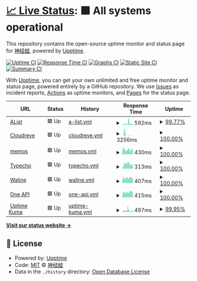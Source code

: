 # [📈 Live Status](https://gopcn.github.io/upptime): <!--live status--> **🟩 All systems operational**

This repository contains the open-source uptime monitor and status page for [神经蛙](https://gopcn.github.io/upptime), powered by [Upptime](https://github.com/upptime/upptime).

[![Uptime CI](https://github.com/gopcn/upptime/workflows/Uptime%20CI/badge.svg)](https://github.com/gopcn/upptime/actions?query=workflow%3A%22Uptime+CI%22)
[![Response Time CI](https://github.com/gopcn/upptime/workflows/Response%20Time%20CI/badge.svg)](https://github.com/gopcn/upptime/actions?query=workflow%3A%22Response+Time+CI%22)
[![Graphs CI](https://github.com/gopcn/upptime/workflows/Graphs%20CI/badge.svg)](https://github.com/gopcn/upptime/actions?query=workflow%3A%22Graphs+CI%22)
[![Static Site CI](https://github.com/gopcn/upptime/workflows/Static%20Site%20CI/badge.svg)](https://github.com/gopcn/upptime/actions?query=workflow%3A%22Static+Site+CI%22)
[![Summary CI](https://github.com/gopcn/upptime/workflows/Summary%20CI/badge.svg)](https://github.com/gopcn/upptime/actions?query=workflow%3A%22Summary+CI%22)

With [Upptime](https://upptime.js.org), you can get your own unlimited and free uptime monitor and status page, powered entirely by a GitHub repository. We use [Issues](https://github.com/gopcn/upptime/issues) as incident reports, [Actions](https://github.com/gopcn/upptime/actions) as uptime monitors, and [Pages](https://gopcn.github.io/upptime) for the status page.

<!--start: status pages-->
<!-- This summary is generated by Upptime (https://github.com/upptime/upptime) -->
<!-- Do not edit this manually, your changes will be overwritten -->
<!-- prettier-ignore -->
| URL | Status | History | Response Time | Uptime |
| --- | ------ | ------- | ------------- | ------ |
| <img alt="" src="https://icons.duckduckgo.com/ip3/a.gopcn.repl.co.ico" height="13"> [AList](https://a.gopcn.repl.co) | 🟩 Up | [a-list.yml](https://github.com/gopcn/upptime/commits/HEAD/history/a-list.yml) | <details><summary><img alt="Response time graph" src="./graphs/a-list/response-time-week.png" height="20"> 592ms</summary><br><a href="https://gopcn.github.io/upptime/history/a-list"><img alt="Response time 3201" src="https://img.shields.io/endpoint?url=https%3A%2F%2Fraw.githubusercontent.com%2Fgopcn%2Fupptime%2FHEAD%2Fapi%2Fa-list%2Fresponse-time.json"></a><br><a href="https://gopcn.github.io/upptime/history/a-list"><img alt="24-hour response time 331" src="https://img.shields.io/endpoint?url=https%3A%2F%2Fraw.githubusercontent.com%2Fgopcn%2Fupptime%2FHEAD%2Fapi%2Fa-list%2Fresponse-time-day.json"></a><br><a href="https://gopcn.github.io/upptime/history/a-list"><img alt="7-day response time 592" src="https://img.shields.io/endpoint?url=https%3A%2F%2Fraw.githubusercontent.com%2Fgopcn%2Fupptime%2FHEAD%2Fapi%2Fa-list%2Fresponse-time-week.json"></a><br><a href="https://gopcn.github.io/upptime/history/a-list"><img alt="30-day response time 2122" src="https://img.shields.io/endpoint?url=https%3A%2F%2Fraw.githubusercontent.com%2Fgopcn%2Fupptime%2FHEAD%2Fapi%2Fa-list%2Fresponse-time-month.json"></a><br><a href="https://gopcn.github.io/upptime/history/a-list"><img alt="1-year response time 3201" src="https://img.shields.io/endpoint?url=https%3A%2F%2Fraw.githubusercontent.com%2Fgopcn%2Fupptime%2FHEAD%2Fapi%2Fa-list%2Fresponse-time-year.json"></a></details> | <details><summary><a href="https://gopcn.github.io/upptime/history/a-list">99.77%</a></summary><a href="https://gopcn.github.io/upptime/history/a-list"><img alt="All-time uptime 99.26%" src="https://img.shields.io/endpoint?url=https%3A%2F%2Fraw.githubusercontent.com%2Fgopcn%2Fupptime%2FHEAD%2Fapi%2Fa-list%2Fuptime.json"></a><br><a href="https://gopcn.github.io/upptime/history/a-list"><img alt="24-hour uptime 100.00%" src="https://img.shields.io/endpoint?url=https%3A%2F%2Fraw.githubusercontent.com%2Fgopcn%2Fupptime%2FHEAD%2Fapi%2Fa-list%2Fuptime-day.json"></a><br><a href="https://gopcn.github.io/upptime/history/a-list"><img alt="7-day uptime 99.77%" src="https://img.shields.io/endpoint?url=https%3A%2F%2Fraw.githubusercontent.com%2Fgopcn%2Fupptime%2FHEAD%2Fapi%2Fa-list%2Fuptime-week.json"></a><br><a href="https://gopcn.github.io/upptime/history/a-list"><img alt="30-day uptime 99.91%" src="https://img.shields.io/endpoint?url=https%3A%2F%2Fraw.githubusercontent.com%2Fgopcn%2Fupptime%2FHEAD%2Fapi%2Fa-list%2Fuptime-month.json"></a><br><a href="https://gopcn.github.io/upptime/history/a-list"><img alt="1-year uptime 99.26%" src="https://img.shields.io/endpoint?url=https%3A%2F%2Fraw.githubusercontent.com%2Fgopcn%2Fupptime%2FHEAD%2Fapi%2Fa-list%2Fuptime-year.json"></a></details>
| <img alt="" src="https://icons.duckduckgo.com/ip3/c.sdufe.repl.co.ico" height="13"> [Cloudreve](https://c.sdufe.repl.co) | 🟩 Up | [cloudreve.yml](https://github.com/gopcn/upptime/commits/HEAD/history/cloudreve.yml) | <details><summary><img alt="Response time graph" src="./graphs/cloudreve/response-time-week.png" height="20"> 3256ms</summary><br><a href="https://gopcn.github.io/upptime/history/cloudreve"><img alt="Response time 1408" src="https://img.shields.io/endpoint?url=https%3A%2F%2Fraw.githubusercontent.com%2Fgopcn%2Fupptime%2FHEAD%2Fapi%2Fcloudreve%2Fresponse-time.json"></a><br><a href="https://gopcn.github.io/upptime/history/cloudreve"><img alt="24-hour response time 285" src="https://img.shields.io/endpoint?url=https%3A%2F%2Fraw.githubusercontent.com%2Fgopcn%2Fupptime%2FHEAD%2Fapi%2Fcloudreve%2Fresponse-time-day.json"></a><br><a href="https://gopcn.github.io/upptime/history/cloudreve"><img alt="7-day response time 3256" src="https://img.shields.io/endpoint?url=https%3A%2F%2Fraw.githubusercontent.com%2Fgopcn%2Fupptime%2FHEAD%2Fapi%2Fcloudreve%2Fresponse-time-week.json"></a><br><a href="https://gopcn.github.io/upptime/history/cloudreve"><img alt="30-day response time 1133" src="https://img.shields.io/endpoint?url=https%3A%2F%2Fraw.githubusercontent.com%2Fgopcn%2Fupptime%2FHEAD%2Fapi%2Fcloudreve%2Fresponse-time-month.json"></a><br><a href="https://gopcn.github.io/upptime/history/cloudreve"><img alt="1-year response time 1408" src="https://img.shields.io/endpoint?url=https%3A%2F%2Fraw.githubusercontent.com%2Fgopcn%2Fupptime%2FHEAD%2Fapi%2Fcloudreve%2Fresponse-time-year.json"></a></details> | <details><summary><a href="https://gopcn.github.io/upptime/history/cloudreve">100.00%</a></summary><a href="https://gopcn.github.io/upptime/history/cloudreve"><img alt="All-time uptime 99.93%" src="https://img.shields.io/endpoint?url=https%3A%2F%2Fraw.githubusercontent.com%2Fgopcn%2Fupptime%2FHEAD%2Fapi%2Fcloudreve%2Fuptime.json"></a><br><a href="https://gopcn.github.io/upptime/history/cloudreve"><img alt="24-hour uptime 100.00%" src="https://img.shields.io/endpoint?url=https%3A%2F%2Fraw.githubusercontent.com%2Fgopcn%2Fupptime%2FHEAD%2Fapi%2Fcloudreve%2Fuptime-day.json"></a><br><a href="https://gopcn.github.io/upptime/history/cloudreve"><img alt="7-day uptime 100.00%" src="https://img.shields.io/endpoint?url=https%3A%2F%2Fraw.githubusercontent.com%2Fgopcn%2Fupptime%2FHEAD%2Fapi%2Fcloudreve%2Fuptime-week.json"></a><br><a href="https://gopcn.github.io/upptime/history/cloudreve"><img alt="30-day uptime 100.00%" src="https://img.shields.io/endpoint?url=https%3A%2F%2Fraw.githubusercontent.com%2Fgopcn%2Fupptime%2FHEAD%2Fapi%2Fcloudreve%2Fuptime-month.json"></a><br><a href="https://gopcn.github.io/upptime/history/cloudreve"><img alt="1-year uptime 99.93%" src="https://img.shields.io/endpoint?url=https%3A%2F%2Fraw.githubusercontent.com%2Fgopcn%2Fupptime%2FHEAD%2Fapi%2Fcloudreve%2Fuptime-year.json"></a></details>
| <img alt="" src="https://icons.duckduckgo.com/ip3/m.sdufe.repl.co.ico" height="13"> [memos](https://m.sdufe.repl.co) | 🟩 Up | [memos.yml](https://github.com/gopcn/upptime/commits/HEAD/history/memos.yml) | <details><summary><img alt="Response time graph" src="./graphs/memos/response-time-week.png" height="20"> 430ms</summary><br><a href="https://gopcn.github.io/upptime/history/memos"><img alt="Response time 380" src="https://img.shields.io/endpoint?url=https%3A%2F%2Fraw.githubusercontent.com%2Fgopcn%2Fupptime%2FHEAD%2Fapi%2Fmemos%2Fresponse-time.json"></a><br><a href="https://gopcn.github.io/upptime/history/memos"><img alt="24-hour response time 357" src="https://img.shields.io/endpoint?url=https%3A%2F%2Fraw.githubusercontent.com%2Fgopcn%2Fupptime%2FHEAD%2Fapi%2Fmemos%2Fresponse-time-day.json"></a><br><a href="https://gopcn.github.io/upptime/history/memos"><img alt="7-day response time 430" src="https://img.shields.io/endpoint?url=https%3A%2F%2Fraw.githubusercontent.com%2Fgopcn%2Fupptime%2FHEAD%2Fapi%2Fmemos%2Fresponse-time-week.json"></a><br><a href="https://gopcn.github.io/upptime/history/memos"><img alt="30-day response time 380" src="https://img.shields.io/endpoint?url=https%3A%2F%2Fraw.githubusercontent.com%2Fgopcn%2Fupptime%2FHEAD%2Fapi%2Fmemos%2Fresponse-time-month.json"></a><br><a href="https://gopcn.github.io/upptime/history/memos"><img alt="1-year response time 380" src="https://img.shields.io/endpoint?url=https%3A%2F%2Fraw.githubusercontent.com%2Fgopcn%2Fupptime%2FHEAD%2Fapi%2Fmemos%2Fresponse-time-year.json"></a></details> | <details><summary><a href="https://gopcn.github.io/upptime/history/memos">100.00%</a></summary><a href="https://gopcn.github.io/upptime/history/memos"><img alt="All-time uptime 100.00%" src="https://img.shields.io/endpoint?url=https%3A%2F%2Fraw.githubusercontent.com%2Fgopcn%2Fupptime%2FHEAD%2Fapi%2Fmemos%2Fuptime.json"></a><br><a href="https://gopcn.github.io/upptime/history/memos"><img alt="24-hour uptime 100.00%" src="https://img.shields.io/endpoint?url=https%3A%2F%2Fraw.githubusercontent.com%2Fgopcn%2Fupptime%2FHEAD%2Fapi%2Fmemos%2Fuptime-day.json"></a><br><a href="https://gopcn.github.io/upptime/history/memos"><img alt="7-day uptime 100.00%" src="https://img.shields.io/endpoint?url=https%3A%2F%2Fraw.githubusercontent.com%2Fgopcn%2Fupptime%2FHEAD%2Fapi%2Fmemos%2Fuptime-week.json"></a><br><a href="https://gopcn.github.io/upptime/history/memos"><img alt="30-day uptime 100.00%" src="https://img.shields.io/endpoint?url=https%3A%2F%2Fraw.githubusercontent.com%2Fgopcn%2Fupptime%2FHEAD%2Fapi%2Fmemos%2Fuptime-month.json"></a><br><a href="https://gopcn.github.io/upptime/history/memos"><img alt="1-year uptime 100.00%" src="https://img.shields.io/endpoint?url=https%3A%2F%2Fraw.githubusercontent.com%2Fgopcn%2Fupptime%2FHEAD%2Fapi%2Fmemos%2Fuptime-year.json"></a></details>
| <img alt="" src="https://icons.duckduckgo.com/ip3/s.sdufe.repl.co.ico" height="13"> [Typecho](https://s.sdufe.repl.co) | 🟩 Up | [typecho.yml](https://github.com/gopcn/upptime/commits/HEAD/history/typecho.yml) | <details><summary><img alt="Response time graph" src="./graphs/typecho/response-time-week.png" height="20"> 313ms</summary><br><a href="https://gopcn.github.io/upptime/history/typecho"><img alt="Response time 387" src="https://img.shields.io/endpoint?url=https%3A%2F%2Fraw.githubusercontent.com%2Fgopcn%2Fupptime%2FHEAD%2Fapi%2Ftypecho%2Fresponse-time.json"></a><br><a href="https://gopcn.github.io/upptime/history/typecho"><img alt="24-hour response time 327" src="https://img.shields.io/endpoint?url=https%3A%2F%2Fraw.githubusercontent.com%2Fgopcn%2Fupptime%2FHEAD%2Fapi%2Ftypecho%2Fresponse-time-day.json"></a><br><a href="https://gopcn.github.io/upptime/history/typecho"><img alt="7-day response time 313" src="https://img.shields.io/endpoint?url=https%3A%2F%2Fraw.githubusercontent.com%2Fgopcn%2Fupptime%2FHEAD%2Fapi%2Ftypecho%2Fresponse-time-week.json"></a><br><a href="https://gopcn.github.io/upptime/history/typecho"><img alt="30-day response time 387" src="https://img.shields.io/endpoint?url=https%3A%2F%2Fraw.githubusercontent.com%2Fgopcn%2Fupptime%2FHEAD%2Fapi%2Ftypecho%2Fresponse-time-month.json"></a><br><a href="https://gopcn.github.io/upptime/history/typecho"><img alt="1-year response time 387" src="https://img.shields.io/endpoint?url=https%3A%2F%2Fraw.githubusercontent.com%2Fgopcn%2Fupptime%2FHEAD%2Fapi%2Ftypecho%2Fresponse-time-year.json"></a></details> | <details><summary><a href="https://gopcn.github.io/upptime/history/typecho">100.00%</a></summary><a href="https://gopcn.github.io/upptime/history/typecho"><img alt="All-time uptime 100.00%" src="https://img.shields.io/endpoint?url=https%3A%2F%2Fraw.githubusercontent.com%2Fgopcn%2Fupptime%2FHEAD%2Fapi%2Ftypecho%2Fuptime.json"></a><br><a href="https://gopcn.github.io/upptime/history/typecho"><img alt="24-hour uptime 100.00%" src="https://img.shields.io/endpoint?url=https%3A%2F%2Fraw.githubusercontent.com%2Fgopcn%2Fupptime%2FHEAD%2Fapi%2Ftypecho%2Fuptime-day.json"></a><br><a href="https://gopcn.github.io/upptime/history/typecho"><img alt="7-day uptime 100.00%" src="https://img.shields.io/endpoint?url=https%3A%2F%2Fraw.githubusercontent.com%2Fgopcn%2Fupptime%2FHEAD%2Fapi%2Ftypecho%2Fuptime-week.json"></a><br><a href="https://gopcn.github.io/upptime/history/typecho"><img alt="30-day uptime 100.00%" src="https://img.shields.io/endpoint?url=https%3A%2F%2Fraw.githubusercontent.com%2Fgopcn%2Fupptime%2FHEAD%2Fapi%2Ftypecho%2Fuptime-month.json"></a><br><a href="https://gopcn.github.io/upptime/history/typecho"><img alt="1-year uptime 100.00%" src="https://img.shields.io/endpoint?url=https%3A%2F%2Fraw.githubusercontent.com%2Fgopcn%2Fupptime%2FHEAD%2Fapi%2Ftypecho%2Fuptime-year.json"></a></details>
| <img alt="" src="https://icons.duckduckgo.com/ip3/zeabur-starter.zeabur.app.ico" height="13"> [Waline](https://zeabur-starter.zeabur.app) | 🟩 Up | [waline.yml](https://github.com/gopcn/upptime/commits/HEAD/history/waline.yml) | <details><summary><img alt="Response time graph" src="./graphs/waline/response-time-week.png" height="20"> 407ms</summary><br><a href="https://gopcn.github.io/upptime/history/waline"><img alt="Response time 486" src="https://img.shields.io/endpoint?url=https%3A%2F%2Fraw.githubusercontent.com%2Fgopcn%2Fupptime%2FHEAD%2Fapi%2Fwaline%2Fresponse-time.json"></a><br><a href="https://gopcn.github.io/upptime/history/waline"><img alt="24-hour response time 318" src="https://img.shields.io/endpoint?url=https%3A%2F%2Fraw.githubusercontent.com%2Fgopcn%2Fupptime%2FHEAD%2Fapi%2Fwaline%2Fresponse-time-day.json"></a><br><a href="https://gopcn.github.io/upptime/history/waline"><img alt="7-day response time 407" src="https://img.shields.io/endpoint?url=https%3A%2F%2Fraw.githubusercontent.com%2Fgopcn%2Fupptime%2FHEAD%2Fapi%2Fwaline%2Fresponse-time-week.json"></a><br><a href="https://gopcn.github.io/upptime/history/waline"><img alt="30-day response time 486" src="https://img.shields.io/endpoint?url=https%3A%2F%2Fraw.githubusercontent.com%2Fgopcn%2Fupptime%2FHEAD%2Fapi%2Fwaline%2Fresponse-time-month.json"></a><br><a href="https://gopcn.github.io/upptime/history/waline"><img alt="1-year response time 486" src="https://img.shields.io/endpoint?url=https%3A%2F%2Fraw.githubusercontent.com%2Fgopcn%2Fupptime%2FHEAD%2Fapi%2Fwaline%2Fresponse-time-year.json"></a></details> | <details><summary><a href="https://gopcn.github.io/upptime/history/waline">100.00%</a></summary><a href="https://gopcn.github.io/upptime/history/waline"><img alt="All-time uptime 100.00%" src="https://img.shields.io/endpoint?url=https%3A%2F%2Fraw.githubusercontent.com%2Fgopcn%2Fupptime%2FHEAD%2Fapi%2Fwaline%2Fuptime.json"></a><br><a href="https://gopcn.github.io/upptime/history/waline"><img alt="24-hour uptime 100.00%" src="https://img.shields.io/endpoint?url=https%3A%2F%2Fraw.githubusercontent.com%2Fgopcn%2Fupptime%2FHEAD%2Fapi%2Fwaline%2Fuptime-day.json"></a><br><a href="https://gopcn.github.io/upptime/history/waline"><img alt="7-day uptime 100.00%" src="https://img.shields.io/endpoint?url=https%3A%2F%2Fraw.githubusercontent.com%2Fgopcn%2Fupptime%2FHEAD%2Fapi%2Fwaline%2Fuptime-week.json"></a><br><a href="https://gopcn.github.io/upptime/history/waline"><img alt="30-day uptime 100.00%" src="https://img.shields.io/endpoint?url=https%3A%2F%2Fraw.githubusercontent.com%2Fgopcn%2Fupptime%2FHEAD%2Fapi%2Fwaline%2Fuptime-month.json"></a><br><a href="https://gopcn.github.io/upptime/history/waline"><img alt="1-year uptime 100.00%" src="https://img.shields.io/endpoint?url=https%3A%2F%2Fraw.githubusercontent.com%2Fgopcn%2Fupptime%2FHEAD%2Fapi%2Fwaline%2Fuptime-year.json"></a></details>
| <img alt="" src="https://icons.duckduckgo.com/ip3/cnki.zeabur.app.ico" height="13"> [One API](https://cnki.zeabur.app) | 🟩 Up | [one-api.yml](https://github.com/gopcn/upptime/commits/HEAD/history/one-api.yml) | <details><summary><img alt="Response time graph" src="./graphs/one-api/response-time-week.png" height="20"> 415ms</summary><br><a href="https://gopcn.github.io/upptime/history/one-api"><img alt="Response time 508" src="https://img.shields.io/endpoint?url=https%3A%2F%2Fraw.githubusercontent.com%2Fgopcn%2Fupptime%2FHEAD%2Fapi%2Fone-api%2Fresponse-time.json"></a><br><a href="https://gopcn.github.io/upptime/history/one-api"><img alt="24-hour response time 341" src="https://img.shields.io/endpoint?url=https%3A%2F%2Fraw.githubusercontent.com%2Fgopcn%2Fupptime%2FHEAD%2Fapi%2Fone-api%2Fresponse-time-day.json"></a><br><a href="https://gopcn.github.io/upptime/history/one-api"><img alt="7-day response time 415" src="https://img.shields.io/endpoint?url=https%3A%2F%2Fraw.githubusercontent.com%2Fgopcn%2Fupptime%2FHEAD%2Fapi%2Fone-api%2Fresponse-time-week.json"></a><br><a href="https://gopcn.github.io/upptime/history/one-api"><img alt="30-day response time 508" src="https://img.shields.io/endpoint?url=https%3A%2F%2Fraw.githubusercontent.com%2Fgopcn%2Fupptime%2FHEAD%2Fapi%2Fone-api%2Fresponse-time-month.json"></a><br><a href="https://gopcn.github.io/upptime/history/one-api"><img alt="1-year response time 508" src="https://img.shields.io/endpoint?url=https%3A%2F%2Fraw.githubusercontent.com%2Fgopcn%2Fupptime%2FHEAD%2Fapi%2Fone-api%2Fresponse-time-year.json"></a></details> | <details><summary><a href="https://gopcn.github.io/upptime/history/one-api">100.00%</a></summary><a href="https://gopcn.github.io/upptime/history/one-api"><img alt="All-time uptime 99.26%" src="https://img.shields.io/endpoint?url=https%3A%2F%2Fraw.githubusercontent.com%2Fgopcn%2Fupptime%2FHEAD%2Fapi%2Fone-api%2Fuptime.json"></a><br><a href="https://gopcn.github.io/upptime/history/one-api"><img alt="24-hour uptime 100.00%" src="https://img.shields.io/endpoint?url=https%3A%2F%2Fraw.githubusercontent.com%2Fgopcn%2Fupptime%2FHEAD%2Fapi%2Fone-api%2Fuptime-day.json"></a><br><a href="https://gopcn.github.io/upptime/history/one-api"><img alt="7-day uptime 100.00%" src="https://img.shields.io/endpoint?url=https%3A%2F%2Fraw.githubusercontent.com%2Fgopcn%2Fupptime%2FHEAD%2Fapi%2Fone-api%2Fuptime-week.json"></a><br><a href="https://gopcn.github.io/upptime/history/one-api"><img alt="30-day uptime 99.26%" src="https://img.shields.io/endpoint?url=https%3A%2F%2Fraw.githubusercontent.com%2Fgopcn%2Fupptime%2FHEAD%2Fapi%2Fone-api%2Fuptime-month.json"></a><br><a href="https://gopcn.github.io/upptime/history/one-api"><img alt="1-year uptime 99.26%" src="https://img.shields.io/endpoint?url=https%3A%2F%2Fraw.githubusercontent.com%2Fgopcn%2Fupptime%2FHEAD%2Fapi%2Fone-api%2Fuptime-year.json"></a></details>
| <img alt="" src="https://icons.duckduckgo.com/ip3/u.sdufe.repl.co.ico" height="13"> [Uptime Kuma](https://u.sdufe.repl.co) | 🟩 Up | [uptime-kuma.yml](https://github.com/gopcn/upptime/commits/HEAD/history/uptime-kuma.yml) | <details><summary><img alt="Response time graph" src="./graphs/uptime-kuma/response-time-week.png" height="20"> 497ms</summary><br><a href="https://gopcn.github.io/upptime/history/uptime-kuma"><img alt="Response time 678" src="https://img.shields.io/endpoint?url=https%3A%2F%2Fraw.githubusercontent.com%2Fgopcn%2Fupptime%2FHEAD%2Fapi%2Fuptime-kuma%2Fresponse-time.json"></a><br><a href="https://gopcn.github.io/upptime/history/uptime-kuma"><img alt="24-hour response time 438" src="https://img.shields.io/endpoint?url=https%3A%2F%2Fraw.githubusercontent.com%2Fgopcn%2Fupptime%2FHEAD%2Fapi%2Fuptime-kuma%2Fresponse-time-day.json"></a><br><a href="https://gopcn.github.io/upptime/history/uptime-kuma"><img alt="7-day response time 497" src="https://img.shields.io/endpoint?url=https%3A%2F%2Fraw.githubusercontent.com%2Fgopcn%2Fupptime%2FHEAD%2Fapi%2Fuptime-kuma%2Fresponse-time-week.json"></a><br><a href="https://gopcn.github.io/upptime/history/uptime-kuma"><img alt="30-day response time 678" src="https://img.shields.io/endpoint?url=https%3A%2F%2Fraw.githubusercontent.com%2Fgopcn%2Fupptime%2FHEAD%2Fapi%2Fuptime-kuma%2Fresponse-time-month.json"></a><br><a href="https://gopcn.github.io/upptime/history/uptime-kuma"><img alt="1-year response time 678" src="https://img.shields.io/endpoint?url=https%3A%2F%2Fraw.githubusercontent.com%2Fgopcn%2Fupptime%2FHEAD%2Fapi%2Fuptime-kuma%2Fresponse-time-year.json"></a></details> | <details><summary><a href="https://gopcn.github.io/upptime/history/uptime-kuma">99.95%</a></summary><a href="https://gopcn.github.io/upptime/history/uptime-kuma"><img alt="All-time uptime 99.99%" src="https://img.shields.io/endpoint?url=https%3A%2F%2Fraw.githubusercontent.com%2Fgopcn%2Fupptime%2FHEAD%2Fapi%2Fuptime-kuma%2Fuptime.json"></a><br><a href="https://gopcn.github.io/upptime/history/uptime-kuma"><img alt="24-hour uptime 99.66%" src="https://img.shields.io/endpoint?url=https%3A%2F%2Fraw.githubusercontent.com%2Fgopcn%2Fupptime%2FHEAD%2Fapi%2Fuptime-kuma%2Fuptime-day.json"></a><br><a href="https://gopcn.github.io/upptime/history/uptime-kuma"><img alt="7-day uptime 99.95%" src="https://img.shields.io/endpoint?url=https%3A%2F%2Fraw.githubusercontent.com%2Fgopcn%2Fupptime%2FHEAD%2Fapi%2Fuptime-kuma%2Fuptime-week.json"></a><br><a href="https://gopcn.github.io/upptime/history/uptime-kuma"><img alt="30-day uptime 99.99%" src="https://img.shields.io/endpoint?url=https%3A%2F%2Fraw.githubusercontent.com%2Fgopcn%2Fupptime%2FHEAD%2Fapi%2Fuptime-kuma%2Fuptime-month.json"></a><br><a href="https://gopcn.github.io/upptime/history/uptime-kuma"><img alt="1-year uptime 99.99%" src="https://img.shields.io/endpoint?url=https%3A%2F%2Fraw.githubusercontent.com%2Fgopcn%2Fupptime%2FHEAD%2Fapi%2Fuptime-kuma%2Fuptime-year.json"></a></details>

<!--end: status pages-->

[**Visit our status website →**](https://gopcn.github.io/upptime)

## 📄 License

- Powered by: [Upptime](https://github.com/upptime/upptime)
- Code: [MIT](./LICENSE) © [神经蛙](https://gopcn.github.io/upptime)
- Data in the `./history` directory: [Open Database License](https://opendatacommons.org/licenses/odbl/1-0/)
